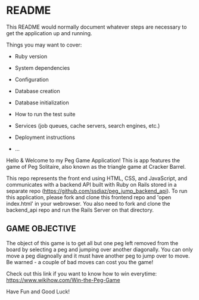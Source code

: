# README

This README would normally document whatever steps are necessary to get the
application up and running.

Things you may want to cover:

* Ruby version

* System dependencies

* Configuration

* Database creation

* Database initialization

* How to run the test suite

* Services (job queues, cache servers, search engines, etc.)

* Deployment instructions

* ...


Hello & Welcome to my Peg Game Application! This is app features the game of Peg Solitaire, also known as the triangle game at Cracker Barrel.

This repo represents the front end using HTML, CSS, and JavaScript, and communicates with a backend API built with Ruby on Rails stored in a separate repo (https://github.com/ssdiaz/peg_jump_backend_api). To run this application, please fork and clone this frontend repo and 'open index.html' in your webrowser. You also need to fork and clone the backend_api repo and run the Rails Server on that directory.


## GAME OBJECTIVE
The object of this game is to get all but one peg left removed from the board by selecting a peg and jumping over another diagonally. You can only move a peg diagnoally and it must have another peg to jump over to move. Be warned - a couple of bad moves can cost you the game!

Check out this link if you want to know how to win everytime: https://www.wikihow.com/Win-the-Peg-Game

Have Fun and Good Luck!
